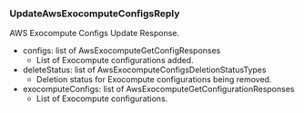 ### UpdateAwsExocomputeConfigsReply
AWS Exocompute Configs Update Response.

- configs: list of AwsExocomputeGetConfigResponses
  - List of Exocompute configurations added.
- deleteStatus: list of AwsExocomputeConfigsDeletionStatusTypes
  - Deletion status for Exocompute configurations being removed.
- exocomputeConfigs: list of AwsExocomputeGetConfigurationResponses
  - List of Exocompute configurations.
